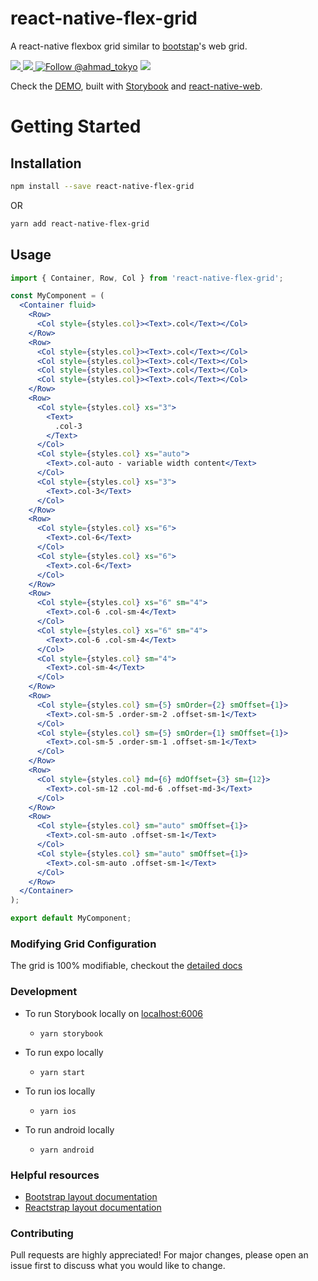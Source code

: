 # react-native-flex-grid
A react-native flexbox grid similar to [bootstap](https://getbootstrap.com)'s web grid.

<a href="https://npmjs.com/package/react-native-flex-grid">
  <img src="https://img.shields.io/npm/v/react-native-flex-grid.svg"></img>
  <img src="https://img.shields.io/npm/dt/react-native-flex-grid.svg"></img>
</a>
<a href="https://twitter.com/intent/follow?screen_name=ahmad_tokyo"><img src="https://img.shields.io/twitter/follow/ahmad_tokyo.svg?label=Follow%20@ahmad_tokyo" alt="Follow @ahmad_tokyo"></img></a>

<a href="https://react-native-flex-grid.netlify.app">
<img src="https://i.imgur.com/FNq8kr2.png"></img>
</a>

Check the [DEMO](https://react-native-flex-grid.netlify.app), built with [Storybook](https://storybook.js.org) and [react-native-web](https://necolas.github.io/react-native-web).

# Getting Started

## Installation

```bash
npm install --save react-native-flex-grid
```
OR
```bash
yarn add react-native-flex-grid
```

## Usage
```jsx
import { Container, Row, Col } from 'react-native-flex-grid';

const MyComponent = (
  <Container fluid>
    <Row>
      <Col style={styles.col}><Text>.col</Text></Col>
    </Row>
    <Row>
      <Col style={styles.col}><Text>.col</Text></Col>
      <Col style={styles.col}><Text>.col</Text></Col>
      <Col style={styles.col}><Text>.col</Text></Col>
      <Col style={styles.col}><Text>.col</Text></Col>
    </Row>
    <Row>
      <Col style={styles.col} xs="3">
        <Text>
          .col-3
        </Text>
      </Col>
      <Col style={styles.col} xs="auto">
        <Text>.col-auto - variable width content</Text>
      </Col>
      <Col style={styles.col} xs="3">
        <Text>.col-3</Text>
      </Col>
    </Row>
    <Row>
      <Col style={styles.col} xs="6">
        <Text>.col-6</Text>
      </Col>
      <Col style={styles.col} xs="6">
        <Text>.col-6</Text>
      </Col>
    </Row>
    <Row>
      <Col style={styles.col} xs="6" sm="4">
        <Text>.col-6 .col-sm-4</Text>
      </Col>
      <Col style={styles.col} xs="6" sm="4">
        <Text>.col-6 .col-sm-4</Text>
      </Col>
      <Col style={styles.col} sm="4">
        <Text>.col-sm-4</Text>
      </Col>
    </Row>
    <Row>
      <Col style={styles.col} sm={5} smOrder={2} smOffset={1}>
        <Text>.col-sm-5 .order-sm-2 .offset-sm-1</Text>
      </Col>
      <Col style={styles.col} sm={5} smOrder={1} smOffset={1}>
        <Text>.col-sm-5 .order-sm-1 .offset-sm-1</Text>
      </Col>
    </Row>
    <Row>
      <Col style={styles.col} md={6} mdOffset={3} sm={12}>
        <Text>.col-sm-12 .col-md-6 .offset-md-3</Text>
      </Col>
    </Row>
    <Row>
      <Col style={styles.col} sm="auto" smOffset={1}>
        <Text>.col-sm-auto .offset-sm-1</Text>
      </Col>
      <Col style={styles.col} sm="auto" smOffset={1}>
        <Text>.col-sm-auto .offset-sm-1</Text>
      </Col>
    </Row>
  </Container>
);

export default MyComponent;
```

### Modifying Grid Configuration
The grid is 100% modifiable, checkout the [detailed docs](https://react-native-flex-grid.netlify.app/?path=/story/utils-grid--page)


### Development
- To run Storybook locally on [localhost:6006](localhost:6006)
  - ```
    yarn storybook
    ```
- To run expo locally
  - ```
    yarn start
    ```
- To run ios locally
  - ```
    yarn ios
    ```
- To run android locally
  - ```
    yarn android
    ```

### Helpful resources
- [Bootstrap layout documentation](https://getbootstrap.com/docs/5.0/layout)
- [Reactstrap layout documentation](https://reactstrap.github.io/?path=/docs/components-layout--layout)

### Contributing
Pull requests are highly appreciated! For major changes, please open an issue first to discuss what you would like to change.
